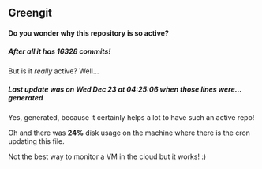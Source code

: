 ## Greengit

#### Do you wonder why this repository is so active?

##### After all it has 16328 commits!

But is it *really* active? Well...

##### Last update was on Wed Dec 23 at 04:25:06 when those lines were... generated

Yes, generated, because it certainly helps a lot to have such an active repo!

Oh and there was **24%** disk usage on the machine
where there is the cron updating this file.

Not the best way to monitor a VM in the cloud but it works! :)

